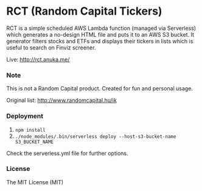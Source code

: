 # RCT (Random Capital Tickers)
RCT is a simple scheduled AWS Lambda function (managed via Serverless) which generates a no-design HTML file and puts it to an AWS S3 bucket.
It generator filters stocks and ETFs and displays their tickers in lists which is useful to search on Finviz screener.

Live: http://rct.anuka.me/

### Note
This is not a Random Capital product. Created for fun and personal usage.

Original list: http://www.randomcapital.hu/ik

### Deployment
1. ```npm install```
2. ```./node_modules/.bin/serverless deploy --host-s3-bucket-name S3_BUCKET_NAME```

Check the serverless.yml file for further options.

### License
The MIT License (MIT)
